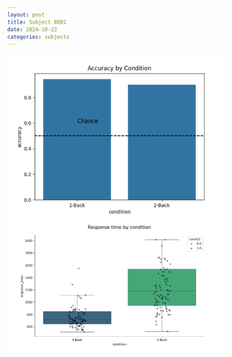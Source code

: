 ```yaml
---
layout: post
title: Subject 8001
date: 2024-10-22
categories: subjects
---
```


![](data/8001/run-4/8001_ATS_acc.png)
![](data/8001/run-4/8001_ATS_rt.png)
